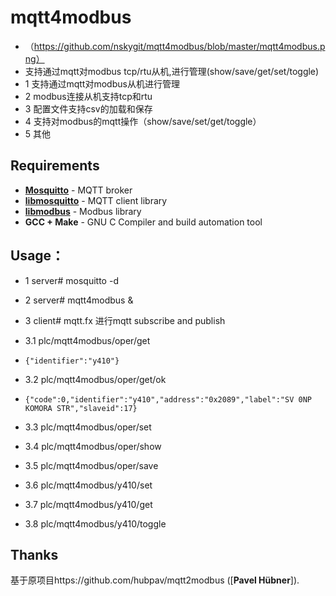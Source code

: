 # mqtt4modbus
* （https://github.com/nskygit/mqtt4modbus/blob/master/mqtt4modbus.png）
* 支持通过mqtt对modbus tcp/rtu从机,进行管理(show/save/get/set/toggle)
* 1 支持通过mqtt对modbus从机进行管理
* 2 modbus连接从机支持tcp和rtu
* 3 配置文件支持csv的加载和保存
* 4 支持对modbus的mqtt操作（show/save/set/get/toggle）
* 5 其他

## Requirements
* [**Mosquitto**](https://mosquitto.org/) - MQTT broker
* [**libmosquitto**](https://mosquitto.org/man/libmosquitto-3.html) - MQTT client library
* [**libmodbus**](http://libmodbus.org/) - Modbus library
* **GCC + Make** - GNU C Compiler and build automation tool

## Usage：
* 1 server# mosquitto -d
* 2 server# mqtt4modbus &

* 3 client# mqtt.fx 进行mqtt subscribe and publish
* 3.1 plc/mqtt4modbus/oper/get
*     {"identifier":"y410"}
* 3.2 plc/mqtt4modbus/oper/get/ok
*     {"code":0,"identifier":"y410","address":"0x2089","label":"SV 0NP KOMORA STR","slaveid":17}
* 3.3 plc/mqtt4modbus/oper/set
* 3.4 plc/mqtt4modbus/oper/show
* 3.5 plc/mqtt4modbus/oper/save
* 3.6 plc/mqtt4modbus/y410/set
* 3.7 plc/mqtt4modbus/y410/get
* 3.8 plc/mqtt4modbus/y410/toggle

## Thanks
基于原项目https://github.com/hubpav/mqtt2modbus ([**Pavel Hübner**]).
